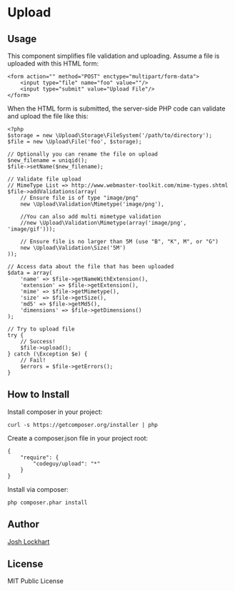 # Upload

## Usage

This component simplifies file validation and uploading. Assume a file is uploaded with this HTML form:

    <form action="" method="POST" enctype="multipart/form-data">
        <input type="file" name="foo" value=""/>
        <input type="submit" value="Upload File"/>
    </form>

When the HTML form is submitted, the server-side PHP code can validate and upload the file like this:

    <?php
    $storage = new \Upload\Storage\FileSystem('/path/to/directory');
    $file = new \Upload\File('foo', $storage);

    // Optionally you can rename the file on upload
    $new_filename = uniqid();
    $file->setName($new_filename);

    // Validate file upload
    // MimeType List => http://www.webmaster-toolkit.com/mime-types.shtml
    $file->addValidations(array(
        // Ensure file is of type "image/png"
        new \Upload\Validation\Mimetype('image/png'),
        
        //You can also add multi mimetype validation
        //new \Upload\Validation\Mimetype(array('image/png', 'image/gif')));

        // Ensure file is no larger than 5M (use "B", "K", M", or "G")
        new \Upload\Validation\Size('5M')
    ));

    // Access data about the file that has been uploaded
    $data = array(
        'name' => $file->getNameWithExtension(),
        'extension' => $file->getExtension(),
        'mime' => $file->getMimetype(),
        'size' => $file->getSize(),
        'md5' => $file->getMd5(),
        'dimensions' => $file->getDimensions()
    );

    // Try to upload file
    try {
        // Success!
        $file->upload();
    } catch (\Exception $e) {
        // Fail!
        $errors = $file->getErrors();
    }

## How to Install

Install composer in your project:

    curl -s https://getcomposer.org/installer | php

Create a composer.json file in your project root:

    {
        "require": {
            "codeguy/upload": "*"
        }
    }

Install via composer:

    php composer.phar install

## Author

[Josh Lockhart](https://github.com/codeguy)

## License

MIT Public License
